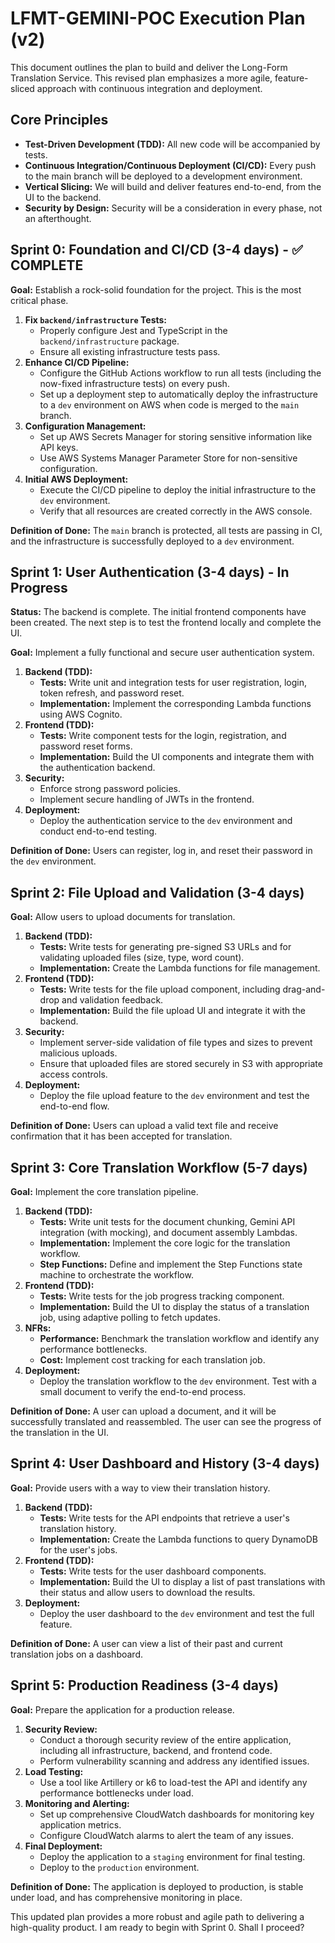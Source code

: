 # LFMT-GEMINI-POC Execution Plan (v2)

This document outlines the plan to build and deliver the Long-Form Translation Service. This revised plan emphasizes a more agile, feature-sliced approach with continuous integration and deployment.

## Core Principles

*   **Test-Driven Development (TDD):** All new code will be accompanied by tests.
*   **Continuous Integration/Continuous Deployment (CI/CD):** Every push to the main branch will be deployed to a development environment.
*   **Vertical Slicing:** We will build and deliver features end-to-end, from the UI to the backend.
*   **Security by Design:** Security will be a consideration in every phase, not an afterthought.

## Sprint 0: Foundation and CI/CD (3-4 days) - ✅ COMPLETE

**Goal:** Establish a rock-solid foundation for the project. This is the most critical phase.

1.  **Fix `backend/infrastructure` Tests:**
    *   Properly configure Jest and TypeScript in the `backend/infrastructure` package.
    *   Ensure all existing infrastructure tests pass.
2.  **Enhance CI/CD Pipeline:**
    *   Configure the GitHub Actions workflow to run all tests (including the now-fixed infrastructure tests) on every push.
    *   Set up a deployment step to automatically deploy the infrastructure to a `dev` environment on AWS when code is merged to the `main` branch.
3.  **Configuration Management:**
    *   Set up AWS Secrets Manager for storing sensitive information like API keys.
    *   Use AWS Systems Manager Parameter Store for non-sensitive configuration.
4.  **Initial AWS Deployment:**
    *   Execute the CI/CD pipeline to deploy the initial infrastructure to the `dev` environment.
    *   Verify that all resources are created correctly in the AWS console.

**Definition of Done:** The `main` branch is protected, all tests are passing in CI, and the infrastructure is successfully deployed to a `dev` environment.

## Sprint 1: User Authentication (3-4 days) - In Progress

**Status:** The backend is complete. The initial frontend components have been created. The next step is to test the frontend locally and complete the UI.

**Goal:** Implement a fully functional and secure user authentication system.

1.  **Backend (TDD):**
    *   **Tests:** Write unit and integration tests for user registration, login, token refresh, and password reset.
    *   **Implementation:** Implement the corresponding Lambda functions using AWS Cognito.
2.  **Frontend (TDD):**
    *   **Tests:** Write component tests for the login, registration, and password reset forms.
    *   **Implementation:** Build the UI components and integrate them with the authentication backend.
3.  **Security:**
    *   Enforce strong password policies.
    *   Implement secure handling of JWTs in the frontend.
4.  **Deployment:**
    *   Deploy the authentication service to the `dev` environment and conduct end-to-end testing.

**Definition of Done:** Users can register, log in, and reset their password in the `dev` environment.

## Sprint 2: File Upload and Validation (3-4 days)

**Goal:** Allow users to upload documents for translation.

1.  **Backend (TDD):**
    *   **Tests:** Write tests for generating pre-signed S3 URLs and for validating uploaded files (size, type, word count).
    *   **Implementation:** Create the Lambda functions for file management.
2.  **Frontend (TDD):**
    *   **Tests:** Write tests for the file upload component, including drag-and-drop and validation feedback.
    *   **Implementation:** Build the file upload UI and integrate it with the backend.
3.  **Security:**
    *   Implement server-side validation of file types and sizes to prevent malicious uploads.
    *   Ensure that uploaded files are stored securely in S3 with appropriate access controls.
4.  **Deployment:**
    *   Deploy the file upload feature to the `dev` environment and test the end-to-end flow.

**Definition of Done:** Users can upload a valid text file and receive confirmation that it has been accepted for translation.

## Sprint 3: Core Translation Workflow (5-7 days)

**Goal:** Implement the core translation pipeline.

1.  **Backend (TDD):**
    *   **Tests:** Write unit tests for the document chunking, Gemini API integration (with mocking), and document assembly Lambdas.
    *   **Implementation:** Implement the core logic for the translation workflow.
    *   **Step Functions:** Define and implement the Step Functions state machine to orchestrate the workflow.
2.  **Frontend (TDD):**
    *   **Tests:** Write tests for the job progress tracking component.
    *   **Implementation:** Build the UI to display the status of a translation job, using adaptive polling to fetch updates.
3.  **NFRs:**
    *   **Performance:** Benchmark the translation workflow and identify any performance bottlenecks.
    *   **Cost:** Implement cost tracking for each translation job.
4.  **Deployment:**
    *   Deploy the translation workflow to the `dev` environment. Test with a small document to verify the end-to-end process.

**Definition of Done:** A user can upload a document, and it will be successfully translated and reassembled. The user can see the progress of the translation in the UI.

## Sprint 4: User Dashboard and History (3-4 days)

**Goal:** Provide users with a way to view their translation history.

1.  **Backend (TDD):**
    *   **Tests:** Write tests for the API endpoints that retrieve a user's translation history.
    *   **Implementation:** Create the Lambda functions to query DynamoDB for the user's jobs.
2.  **Frontend (TDD):**
    *   **Tests:** Write tests for the user dashboard components.
    *   **Implementation:** Build the UI to display a list of past translations with their status and allow users to download the results.
3.  **Deployment:**
    *   Deploy the user dashboard to the `dev` environment and test the full feature.

**Definition of Done:** A user can view a list of their past and current translation jobs on a dashboard.

## Sprint 5: Production Readiness (3-4 days)

**Goal:** Prepare the application for a production release.

1.  **Security Review:**
    *   Conduct a thorough security review of the entire application, including all infrastructure, backend, and frontend code.
    *   Perform vulnerability scanning and address any identified issues.
2.  **Load Testing:**
    *   Use a tool like Artillery or k6 to load-test the API and identify any performance bottlenecks under load.
3.  **Monitoring and Alerting:**
    *   Set up comprehensive CloudWatch dashboards for monitoring key application metrics.
    *   Configure CloudWatch alarms to alert the team of any issues.
4.  **Final Deployment:**
    *   Deploy the application to a `staging` environment for final testing.
    *   Deploy to the `production` environment.

**Definition of Done:** The application is deployed to production, is stable under load, and has comprehensive monitoring in place.

This updated plan provides a more robust and agile path to delivering a high-quality product. I am ready to begin with Sprint 0. Shall I proceed?